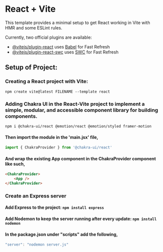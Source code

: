 # React + Vite

This template provides a minimal setup to get React working in Vite with HMR and some ESLint rules.

Currently, two official plugins are available:

- [@vitejs/plugin-react](https://github.com/vitejs/vite-plugin-react/blob/main/packages/plugin-react/README.md) uses [Babel](https://babeljs.io/) for Fast Refresh
- [@vitejs/plugin-react-swc](https://github.com/vitejs/vite-plugin-react-swc) uses [SWC](https://swc.rs/) for Fast Refresh

## Setup of Project:

### Creating a React project with Vite:

```
npm create vite@latest FILENAME --template react
```
### Adding Chakra UI in the React-Vite project to implement a simple, modular, and accessible component library for building components.

```
npm i @chakra-ui/react @emotion/react @emotion/styled framer-motion
```

#### Then import the module in the 'main.jsx' file,

```javascript
import { ChakraProvider } from '@chakra-ui/react'
```
#### And wrap the existing App component in the ChakraProvider component like such,


```HTML
<ChakraProvider>
    <App />
</ChakraProvider>
```

### Create an Express server

#### Add Express to the project: `npm install express`
#### Add Nodemon to keep the server running after every update: `npm install nodemon`
#### In the package.json under "scripts" add the following,
```javascript
"server": "nodemon server.js"
```
